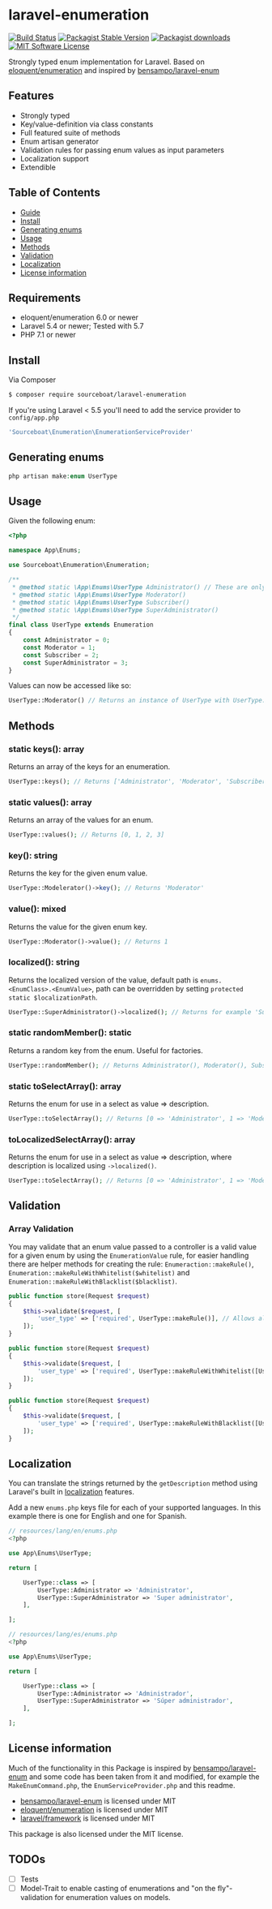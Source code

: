 # laravel-enumeration

[![Build Status](https://travis-ci.org/sourceboat/laravel-enumeration.svg?branch=master)](https://travis-ci.org/sourceboat/laravel-enumeration)
[![Packagist Stable Version](https://img.shields.io/packagist/v/sourceboat/laravel-enumeration.svg?style=flat-square&label=stable)](https://packagist.org/packages/sourceboat/laravel-enumeration)
[![Packagist downloads](https://img.shields.io/packagist/dt/sourceboat/laravel-enumeration.svg?style=flat-square)](https://packagist.org/packages/sourceboat/laravel-enumeration)
[![MIT Software License](https://img.shields.io/badge/license-MIT-blue.svg?style=flat-square)](LICENSE.md)

Strongly typed enum implementation for Laravel. Based on [eloquent/enumeration](https://github.com/eloquent/enumeration) and inspired by [bensampo/laravel-enum](https://github.com/bensampo/laravel-enum)

## Features

* Strongly typed
* Key/value-definition via class constants
* Full featured suite of methods
* Enum artisan generator
* Validation rules for passing enum values as input parameters
* Localization support
* Extendible

## Table of Contents

* [Guide](#guide)
* [Install](#install)
* [Generating enums](#generating-enums)
* [Usage](#usage)
* [Methods](#methods)
* [Validation](#validation)
* [Localization](#localization)
* [License information](#license-infromation)

## Requirements

* eloquent/enumeration 6.0 or newer
* Laravel 5.4 or newer; Tested with 5.7
* PHP 7.1 or newer

## Install

Via Composer

``` bash
$ composer require sourceboat/laravel-enumeration
```

If you're using Laravel < 5.5 you'll need to add the service provider to `config/app.php`
``` php
'Sourceboat\Enumeration\EnumerationServiceProvider'
```

## Generating enums

```php
php artisan make:enum UserType
```

## Usage

Given the following enum:
``` php
<?php

namespace App\Enums;

use Sourceboat\Enumeration\Enumeration;

/**
 * @method static \App\Enums\UserType Administrator() // These are only for autocompletion etc.
 * @method static \App\Enums\UserType Moderator()
 * @method static \App\Enums\UserType Subscriber()
 * @method static \App\Enums\UserType SuperAdministrator()
 */
final class UserType extends Enumeration
{
    const Administrator = 0;
    const Moderator = 1;
    const Subscriber = 2;
    const SuperAdministrator = 3;
}
```

Values can now be accessed like so:
``` php
UserType::Moderator() // Returns an instance of UserType with UserType::Moderator()->value === 1
```

## Methods

### static keys(): array

Returns an array of the keys for an enumeration.

``` php
UserType::keys(); // Returns ['Administrator', 'Moderator', 'Subscriber', 'SuperAdministrator']
```

### static values(): array

Returns an array of the values for an enum.

``` php
UserType::values(); // Returns [0, 1, 2, 3]
```

### key(): string

Returns the key for the given enum value.

``` php
UserType::Modelerator()->key(); // Returns 'Moderator'
```

### value(): mixed

Returns the value for the given enum key.

``` php
UserType::Moderator()->value(); // Returns 1
```

### localized(): string

Returns the localized version of the value, default path is `enums.<EnumClass>.<EnumValue>`, path can be overridden by setting `protected static $localizationPath`.

``` php
UserType::SuperAdministrator()->localized(); // Returns for example 'Super Administrator', but `enums.UserType.3` when not set.
```

### static randomMember(): static

Returns a random key from the enum. Useful for factories.

``` php
UserType::randomMember(); // Returns Administrator(), Moderator(), Subscriber() or SuperAdministrator()
```

### static toSelectArray(): array

Returns the enum for use in a select as value => description.

``` php
UserType::toSelectArray(); // Returns [0 => 'Administrator', 1 => 'Moderator', 2 => 'Subscriber', 3 => 'SuperAdministrator']
```

### toLocalizedSelectArray(): array

Returns the enum for use in a select as value => description, where description is localized using `->localized()`.

``` php
UserType::toSelectArray(); // Returns [0 => 'Administrator', 1 => 'Moderator', 2 => 'Subscriber', 3 => 'Super Administrator']
```

## Validation

### Array Validation
You may validate that an enum value passed to a controller is a valid value for a given enum by using the `EnumerationValue` rule, for easier handling there are helper methods for creating the rule: `Enumeraction::makeRule()`, `Enumeration::makeRuleWithWhitelist($whitelist)` and `Enumeration::makeRuleWithBlacklist($blacklist)`.

``` php
public function store(Request $request)
{
    $this->validate($request, [
        'user_type' => ['required', UserType::makeRule()], // Allows all enumeration values
    ]);
}
```

``` php
public function store(Request $request)
{
    $this->validate($request, [
        'user_type' => ['required', UserType::makeRuleWithWhitelist([UserType::Moderator(), UserType::Subscriber()])], // allows only the values `1` and `2`
    ]);
}
```

``` php
public function store(Request $request)
{
    $this->validate($request, [
        'user_type' => ['required', UserType::makeRuleWithBlacklist([UserType::SuperAdministrator(), UserType::Administrator()])], // allows all values but the values `0` and `3`
    ]);
}
```

## Localization

You can translate the strings returned by the `getDescription` method using Laravel's built in [localization](https://laravel.com/docs/5.6/localization) features.

Add a new `enums.php` keys file for each of your supported languages. In this example there is one for English and one for Spanish.

```php
// resources/lang/en/enums.php
<?php

use App\Enums\UserType;

return [

    UserType::class => [
        UserType::Administrator => 'Administrator',
        UserType::SuperAdministrator => 'Super administrator',
    ],

];
```

```php
// resources/lang/es/enums.php
<?php

use App\Enums\UserType;

return [

    UserType::class => [
        UserType::Administrator => 'Administrador',
        UserType::SuperAdministrator => 'Súper administrador',
    ],

];
```

## License information

Much of the functionality in this Package is inspired by [bensampo/laravel-enum](https://github.com/bensampo/laravel-enum) and some code has been taken from it and modified, for example the `MakeEnumCommand.php`, the `EnumServiceProvider.php` and this readme.

- [bensampo/laravel-enum](https://github.com/bensampo/laravel-enum) is licensed under MIT
- [eloquent/enumeration](https://github.com/eloquent/enumeration) is licensed under MIT
- [laravel/framework](https://github.com/laravel/framework) is licensed under MIT

This package is also licensed under the MIT license.

## TODOs

* [ ]  Tests
* [ ]  Model-Trait to enable casting of enumerations and "on the fly"-validation for enumeration values on models.
